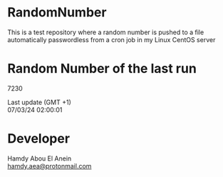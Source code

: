 # RandomNumber    
This is a test repository where a random number is pushed to a file automatically passwordless from a cron job in my Linux CentOS server    
# Random Number of the last run   
7230
      
Last update (GMT +1)    
07/03/24 02:00:01
# Developer    
Hamdy Abou El Anein   
hamdy.aea@protonmail.com
